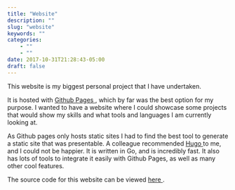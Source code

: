 ```yaml
---
title: "Website"
description: ""
slug: "website"
keywords: ""
categories: 
    - ""
    - ""
date: 2017-10-31T21:28:43-05:00
draft: false
---
```

This website is my biggest personal project that I have undertaken. 

It is hosted with [ Github Pages ]( https://pages.github.com ), which by far was the best option for my purpose. I wanted to have a website where I could showcase some projects that would show my skills and what tools and languages I am currently looking at. 

As Github pages only hosts static sites I had to find the best tool to generate a static site that was presentable. A colleague recommended [ Hugo ]( https://gohugo.io/ ) to me, and I could not be happier. It is written in Go, and is incredibly fast. It also has lots of tools to integrate it easily with Github Pages, as well as many other cool features.

The source code for this website can be viewed [ here ]( https://github.com/gjvera/gjvera.github.io ).
